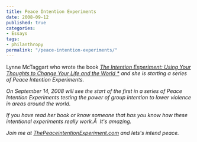 ```yaml
---
title: Peace Intention Experiments
date: 2008-09-12
published: true
categories:
- Essays
tags:
- philanthropy
permalink: "/peace-intention-experiments/"
---
```

Lynne McTaggart who wrote the book <a href="http://www.amazon.com/gp/product/0743276965?ie=UTF8&amp;tag=theintework-20&amp;linkCode=as2&amp;camp=1789&amp;creative=9325&amp;creativeASIN=0743276965" rel="nofollow"><em rel="nofollow">The Intention Experiment: Using Your Thoughts to Change Your Life and the World *</a> and she is starting a series of Peace Intention Experiments.

On September 14, 2008 will see the start of the first in a series of Peace Intention Experiments testing the power of group intention to lower violence in areas around the world.

If you have read her book or know someone that has you know how these intentional experiments really work.Â  It's amazing.

Join me at <a href="http://www.thepeaceintentionexperiment.com/" rel="nofollow">ThePeaceintentionExperiment.com</a> and lets's intend peace.
